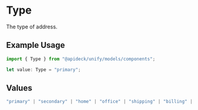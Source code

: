 # Type

The type of address.

## Example Usage

```typescript
import { Type } from "@apideck/unify/models/components";

let value: Type = "primary";
```

## Values

```typescript
"primary" | "secondary" | "home" | "office" | "shipping" | "billing" | "other"
```